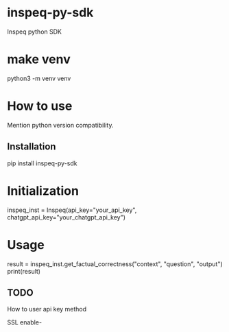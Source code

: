 # inspeq-py-sdk
Inspeq python SDK

# make venv
python3 -m venv venv 




# How to use 

Mention python version compatibility. 

## Installation

pip install inspeq-py-sdk

# Initialization
inspeq_inst = Inspeq(api_key="your_api_key", chatgpt_api_key="your_chatgpt_api_key")

# Usage
result = inspeq_inst.get_factual_correctness("context", "question", "output")
print(result)


## TODO
 How to user api key method 



 SSL enable- 